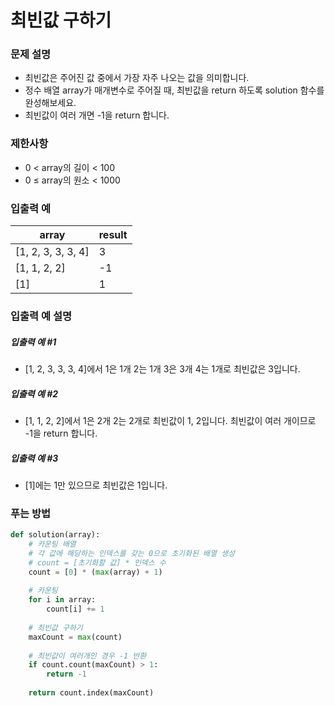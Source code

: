 # 최빈값 구하기

### 문제 설명
- 최빈값은 주어진 값 중에서 가장 자주 나오는 값을 의미합니다.
- 정수 배열 array가 매개변수로 주어질 때, 최빈값을 return 하도록 solution 함수를 완성해보세요.
- 최빈값이 여러 개면 -1을 return 합니다.

### 제한사항
- 0 < array의 길이 < 100
- 0 ≤ array의 원소 < 1000

### 입출력 예
| array 	            | result |
|--------------------|--------|
| [1, 2, 3, 3, 3, 4] | 3      |
| [1, 1, 2, 2]       | -1     |
| [1]	               | 1      |

### 입출력 예 설명

##### 입출력 예 #1
- [1, 2, 3, 3, 3, 4]에서 1은 1개 2는 1개 3은 3개 4는 1개로 최빈값은 3입니다.

##### 입출력 예 #2
- [1, 1, 2, 2]에서 1은 2개 2는 2개로 최빈값이 1, 2입니다. 최빈값이 여러 개이므로 -1을 return 합니다.

##### 입출력 예 #3
- [1]에는 1만 있으므로 최빈값은 1입니다.

### 푸는 방법
```python
def solution(array):
    # 카운팅 배열
    # 각 값에 해당하는 인덱스를 갖는 0으로 초기화된 배열 생성
    # count = [초기화할 값] * 인덱스 수
    count = [0] * (max(array) + 1)
    
    # 카운팅
    for i in array:
        count[i] += 1
    
    # 최빈값 구하기
    maxCount = max(count)
    
    # 최빈값이 여러개인 경우 -1 반환
    if count.count(maxCount) > 1:
        return -1
    
    return count.index(maxCount)
```